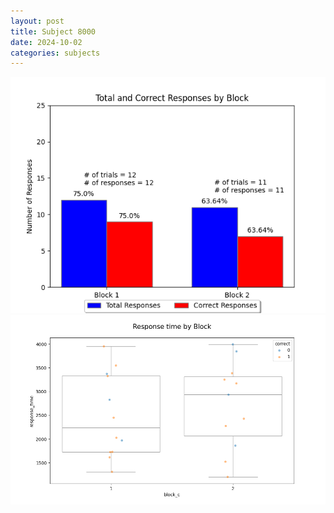 ```yaml
---
layout: post
title: Subject 8000
date: 2024-10-02
categories: subjects
---
```


![](data/8000/run-1/8000_ATS_responses.png)
![](data/8000/run-1/8000_ATS_rt.png)
